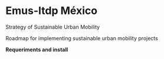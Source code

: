 # Emus-Itdp México
Strategy of Sustainable Urban Mobility

Roadmap for implementing sustainable urban mobility projects

**Requeriments and install**
